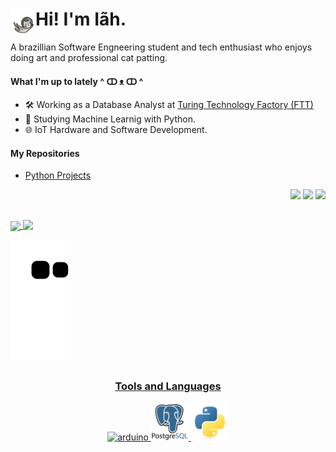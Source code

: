 <div>

<!-- Greeting -->
  <div>   
    <h1> <img width="40" height="40" align="left" src=".github/workflows/Profile-GIFs/space-cat.gif"/>Hi! I'm Iãh.</h1>   
  </div>
  
<!-- Bio -->
  <div>
    <p>A brazillian Software Engneering student and tech enthusiast who enjoys doing art and professional cat patting.
    </p>
  </div>
  
<!-- Recent Work -->  
<div>
  <h4 align="left">
    What I'm up to lately ^ ↀ ᴥ ↀ ^
  </h4>
  
  <ul>
    <li>
      🛠️ Working as a Database Analyst at
      <a  target="_blank" href="http://ftt.unievangelica.edu.br/portal/views/about.html">Turing Technology Factory (FTT)</a>
    </li>
    <li>
      🧬 Studying Machine Learnig with Python.
    </li>
    <li>
      🌐 IoT Hardware and Software Development.
    </li>
  </ul>
</div>
  
<!-- Repos -->
<div>
  <h4 align="left">
    My Repositories
  </h4>
  
  <ul>
    <li>
      <a  target="_blank" href="https://github.com/Iah-Uch/Python-Projects">Python Projects</a>
    </li>  
<!--    <li>  
      <a  target="_blank" href="https://github.com/Iah-Uch/IoT-Projects">IoT Projects</a>  
    </li>  -->
  </ul>
</div>
  
<!-- Social Media -->  
  <div align="right">
    <a href="https://instagram.com/iah.uchoa" target="_blank"><img src="https://img.shields.io/badge/-Instagram-%23E4405F?style=for-the-badge&logo=instagram&logoColor=white" target="_blank"></a>
    <a href = "mailto:contatoiuch@gmail.com"><img src="https://img.shields.io/badge/-Gmail-%23333?style=for-the-badge&logo=gmail&logoColor=white" target="_blank"></a>
    <a href="https://linkedin.com/in/iãh/" target="_blank"><img src="https://img.shields.io/badge/-LinkedIn-%230077B5?style=for-the-badge&logo=linkedin&logoColor=white" target="_blank"></a> 
  </div>

  ##  

<!-- User Stats/ Commit Snake -->  
  <div>
    <a href="https://github.com/Iah-Uch">
    <img align="center"src="https://github-readme-stats.vercel.app/api?username=Iah-Uch&show_icons=true&theme=monokai&hide=prs&include_all_commits=true&count_private=true&hide_border=true&custom_title=My GitHub Stats"/>
    <img align="top" src="https://github-readme-stats.vercel.app/api/top-langs/?username=Iah-Uch&layout=default&langs_count=1&theme=monokai&hide_border=true"/>
  </div>

  ![Snake animation](https://github.com/Iah-Uch/Iah-Uch/blob/output/github-contribution-grid-snake.svg)

  ## 

 <!-- Known Technologies -->   
  <div align="center">  
    <p align="center">
      <h3 align="top">Tools and Languages</h3>
      <a  href="https://www.arduino.cc/" target="_blank"> <img src="https://cdn.worldvectorlogo.com/logos/arduino-1.svg" alt="arduino" width="60" height="60"/> </a>
      <a  href="https://www.postgresql.org" target="_blank"> <img src="https://raw.githubusercontent.com/devicons/devicon/master/icons/postgresql/postgresql-original-wordmark.svg" alt="postgresql" width="60" height="60"/> </a>
      <a href="https://www.python.org" target="_blank"> <img src="https://raw.githubusercontent.com/devicons/devicon/master/icons/python/python-original.svg" alt="python" width="60" height="60"/> </a> </p>
  </div>
  
</div>

